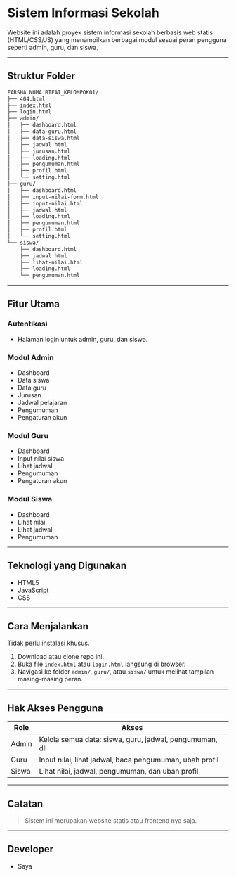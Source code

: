 # Sistem Informasi Sekolah

Website ini adalah proyek sistem informasi sekolah berbasis web statis (HTML/CSS/JS) yang menampilkan berbagai modul sesuai peran pengguna seperti admin, guru, dan siswa.

---

## Struktur Folder
```bash
FARSHA NUMA RIFAI_KELOMPOK01/
├── 404.html
├── index.html
├── login.html
├── admin/
│   ├── dashboard.html
│   ├── data-guru.html
│   ├── data-siswa.html
│   ├── jadwal.html
│   ├── jurusan.html
│   ├── loading.html
│   ├── pengumuman.html
│   ├── profil.html
│   └── setting.html
├── guru/
│   ├── dashboard.html
│   ├── input-nilai-form.html
│   ├── input-nilai.html
│   ├── jadwal.html
│   ├── loading.html
│   ├── pengumuman.html
│   ├── profil.html
│   └── setting.html
└── siswa/
    ├── dashboard.html
    ├── jadwal.html
    ├── lihat-nilai.html
    ├── loading.html
    └── pengumuman.html
```


---

## Fitur Utama

### Autentikasi
- Halaman login untuk admin, guru, dan siswa.

### Modul Admin
- Dashboard
- Data siswa
- Data guru
- Jurusan
- Jadwal pelajaran
- Pengumuman
- Pengaturan akun

### Modul Guru
- Dashboard
- Input nilai siswa
- Lihat jadwal
- Pengumuman
- Pengaturan akun

### Modul Siswa
- Dashboard
- Lihat nilai
- Lihat jadwal
- Pengumuman

---

## Teknologi yang Digunakan

- HTML5
- JavaScript
- CSS

---

## Cara Menjalankan

Tidak perlu instalasi khusus.

1. Download atau clone repo ini.
2. Buka file `index.html` atau `login.html` langsung di browser.
3. Navigasi ke folder `admin/`, `guru/`, atau `siswa/` untuk melihat tampilan masing-masing peran.

---

## Hak Akses Pengguna

| Role  | Akses                                                                 |
|-------|-----------------------------------------------------------------------|
| Admin | Kelola semua data: siswa, guru, jadwal, pengumuman, dll              |
| Guru  | Input nilai, lihat jadwal, baca pengumuman, ubah profil              |
| Siswa | Lihat nilai, jadwal, pengumuman, dan ubah profil                     |

---

## Catatan

> Sistem ini merupakan website statis atau frontend nya saja.

---

## Developer

- Saya


